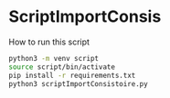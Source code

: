 # ScriptImportConsis

How to run this script

```bash
python3 -m venv script
source script/bin/activate
pip install -r requirements.txt
python3 scriptImportConsistoire.py
```

